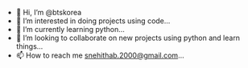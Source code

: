 - 👋 Hi, I’m @btskorea
- 👀 I’m interested in doing projects using code...
- 🌱 I’m currently learning python...
- 💞️ I’m looking to collaborate on new projects using python and learn things...
- 📫 How to reach me snehithab.2000@gmail.com...

<!---
btskorea/btskorea is a ✨ special ✨ repository because its `README.md` (this file) appears on your GitHub profile.
You can click the Preview link to take a look at your changes.
--->

